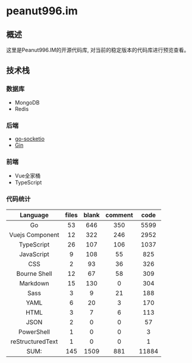 # peanut996.im

## 概述

这里是Peanut996.IM的开源代码库, 对当前的稳定版本的代码库进行预览查看。

## 技术栈

### 数据库

+ MongoDB
+ Redis

### 后端

+ [go-socketio](https://github.com/googollee/go-socket.io)
+ [Gin](https://github.com/gin-gonic/gin)

### 前端

+ Vue全家桶
+ TypeScript

### 代码统计

|Language|                     files|          blank|        comment|           code|
|:-:|:-:|:-:|:-:|:-:|
|Go|                              53|            646|            350|           5599|
|Vuejs Component|                 12|            322|            246|           2952|
|TypeScript|                      26|            107|            106|           1037|
|JavaScript|                       9|            108|             55|            825|
|CSS|                              2|             93|             36|            326|
|Bourne Shell|                    12|             67|             58|            309|
|Markdown|                        15|            130|              0|            304|
|Sass|                             3|              9|             21|            188|
|YAML|                             6|             20|              3|            170|
|HTML|                             3|              7|              6|            113|
|JSON|                             2|              0|              0|             57|
|PowerShell|                       1|              0|              0|              3|
|reStructuredText|                 1|              0|              0|              1|
|SUM:            |              145 |         1509  |         881   |      11884    |
